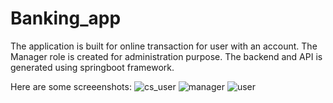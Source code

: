 # Banking_app

The application is built for online transaction for user with an account.
The Manager role is created for administration purpose.
The backend and API is generated using springboot framework.

Here are some screeenshots:
![cs_user](https://user-images.githubusercontent.com/65355702/218375814-0b755fa1-2527-4ba1-b58c-5e38f6fecef7.png)
![manager](https://user-images.githubusercontent.com/65355702/218375818-887596ff-cc93-4b11-909d-0bef71e7a337.png)
![user](https://user-images.githubusercontent.com/65355702/218375820-957e5837-e856-42cb-a4e5-83c616518a64.png)
